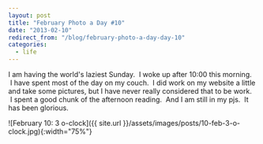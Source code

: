 ```yaml
---
layout: post
title: "February Photo a Day #10"
date: "2013-02-10"
redirect_from: "/blog/february-photo-a-day-day-10"
categories:
  - life
---
```


I am having the world's laziest Sunday.  I woke up after 10:00 this morning.  I have spent most of the day on my couch.  I did work on my website a little and take some pictures, but I have never really considered that to be work.  I spent a good chunk of the afternoon reading.  And I am still in my pjs.  It has been glorious.

![February 10: 3 o-clock]({{ site.url }}/assets/images/posts/10-feb-3-o-clock.jpg){:width="75%"}
